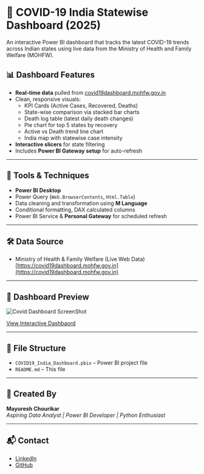 # 🦠 COVID-19 India Statewise Dashboard (2025)

An interactive Power BI dashboard that tracks the latest COVID-19 trends across Indian states using live data from the Ministry of Health and Family Welfare (MOHFW).

## 📊 Dashboard Features

- **Real-time data** pulled from [covid19dashboard.mohfw.gov.in](https://covid19dashboard.mohfw.gov.in/)
- Clean, responsive visuals:
  - KPI Cards (Active Cases, Recovered, Deaths)
  - State-wise comparison via stacked bar charts
  - Death log table (latest daily death changes)
  - Pie chart for top 5 states by recovery
  - Active vs Death trend line chart
  - India map with statewise case intensity
- **Interactive slicers** for state filtering
- Includes **Power BI Gateway setup** for auto-refresh

---

## 🧠 Tools & Techniques

- **Power BI Desktop**
- Power Query (`Web.BrowserContents`, `Html.Table`)
- Data cleaning and transformation using **M Language**
- Conditional formatting, DAX calculated columns
- Power BI Service & **Personal Gateway** for scheduled refresh

---

## 🛠️ Data Source

- Ministry of Health & Family Welfare (Live Web Data)  
  [https://covid19dashboard.mohfw.gov.in](https://covid19dashboard.mohfw.gov.in)

---

## 📸 Dashboard Preview
![Covid Dashboard ScreenShot](https://github.com/user-attachments/assets/42f3e37e-5b8a-4ffa-8988-0a34538ed5fe)

[View Interactive Dashbaord](https://app.powerbi.com/view?r=eyJrIjoiOTk1OTNhNmMtYmM1Ny00ZGE1LWFmMGMtZTVhNTIzYTQ3Y2RjIiwidCI6IjI3ZDllYmQwLWYyZjktNGFhMy1iNmY5LWM2ZDAzODI4NjEyNyJ9&pageName=1656117633b9c9fea745)

---

## 📂 File Structure

- `COVID19_India_Dashboard.pbix` – Power BI project file
- `README.md` – This file

---

## 👤 Created By

**Mayuresh Chourikar**  
*Aspiring Data Analyst | Power BI Developer | Python Enthusiast*

---

## 📬 Contact

- [LinkedIn](https://www.linkedin.com/in/MayureshChourikar)  
- [GitHub](https://github.com/Mayuresh200) 
